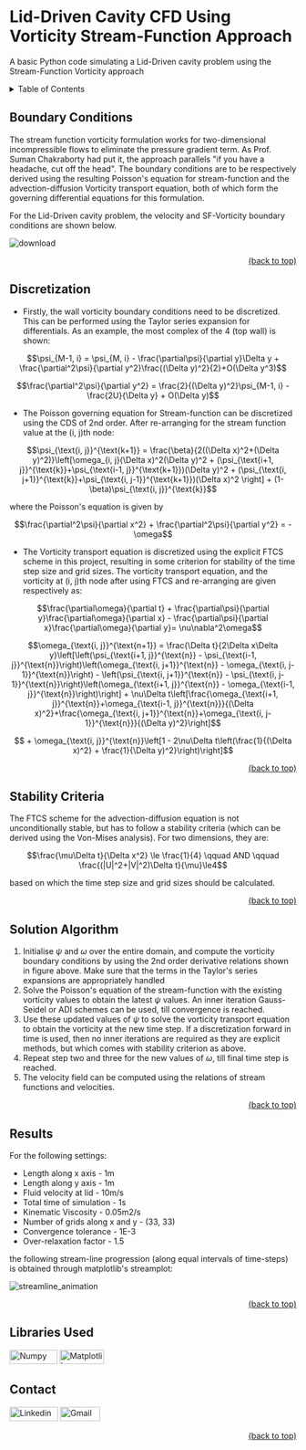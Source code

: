 # Lid-Driven Cavity CFD Using Vorticity Stream-Function Approach

A basic Python code simulating a Lid-Driven cavity problem using the Stream-Function Vorticity approach

<details>
<summary>Table of Contents</summary>

1. [Boundary Conditions](#boundary-conditions)
2. [Discretization](#discretization)
3. [Stability Criteria](#stability-criteria)
4. [Solution Algorithm](#solution-algorithm)
5. [Results](#results)
6. [Libraries Used](#libraries-used)
7. [Contact](#contact)
</details>

## Boundary Conditions

The stream function vorticity formulation works for two-dimensional incompressible flows to eliminate the pressure gradient term. As Prof. Suman Chakraborty had put it, the approach parallels "if you have a headache, cut off the head". The boundary conditions are to be respectively derived using the resulting Poisson's equation for stream-function and the advection-diffusion Vorticity transport equation, both of which form the governing differential equations for this formulation.

For the Lid-Driven cavity problem, the velocity and SF-Vorticity boundary conditions are shown below.

![download](https://github.com/vahadruya/Lid_driven_cavity_CFD_using_Vorticity_SF_approach/assets/115869753/3157e69b-d66e-4599-b757-974b5bb0454a)


<div align = "right">    
  <a href="#lid-driven-cavity-cfd-using-vorticity-stream-function-approach">(back to top)</a>
</div>

## Discretization

- Firstly, the wall vorticity boundary conditions need to be discretized. This can be performed using the Taylor series expansion for differentials. As an example, the most complex of the 4 (top wall) is shown:

$$\psi_{M-1, i} = \psi_{M, i} - \frac{\partial\psi}{\partial y}\Delta y + \frac{\partial^2\psi}{\partial y^2}\frac{(\Delta y)^2}{2}+O(\Delta y^3)$$

$$\frac{\partial^2\psi}{\partial y^2} = \frac{2}{(\Delta y)^2}\psi_{M-1, i} - \frac{2U}{\Delta y} + O(\Delta y)$$

- The Poisson governing equation for Stream-function can be discretized using the CDS of 2nd order. After re-arranging for the stream function value at the (i, j)th node:

$$\psi_{\text{i, j}}^{\text{k+1}} = \frac{\beta}{2((\Delta x)^2+(\Delta y)^2)}\left[\omega_{i, j}(\Delta x)^2(\Delta y)^2 + (\psi_{\text{i+1, j}}^{\text{k}}+\psi_{\text{i-1, j}}^{\text{k+1}})(\Delta y)^2 + (\psi_{\text{i, j+1}}^{\text{k}}+\psi_{\text{i, j-1}}^{\text{k+1}})(\Delta x)^2 \right] + (1-\beta)\psi_{\text{i, j}}^{\text{k}}$$

where the Poisson's equation is given by

$$\frac{\partial^2\psi}{\partial x^2} + \frac{\partial^2\psi}{\partial y^2} = -\omega$$

- The Vorticity transport equation is discretized using the explicit FTCS scheme in this project, resulting in some criterion for stability of the time step size and grid sizes. The vorticity transport equation, and the vorticity at (i, j)th node after using FTCS and re-arranging are given respectively as:

$$\frac{\partial\omega}{\partial t} + \frac{\partial\psi}{\partial y}\frac{\partial\omega}{\partial x} - \frac{\partial\psi}{\partial x}\frac{\partial\omega}{\partial y}= \nu\nabla^2\omega$$

$$\omega_{\text{i, j}}^{\text{n+1}} = \frac{\Delta t}{2\Delta x\Delta y}\left[\left(\psi_{\text{i+1, j}}^{\text{n}} - \psi_{\text{i-1, j}}^{\text{n}}\right)\left(\omega_{\text{i, j+1}}^{\text{n}} - \omega_{\text{i, j-1}}^{\text{n}}\right) - \left(\psi_{\text{i, j+1}}^{\text{n}} - \psi_{\text{i, j-1}}^{\text{n}}\right)\left(\omega_{\text{i+1, j}}^{\text{n}} - \omega_{\text{i-1, j}}^{\text{n}}\right)\right] + \nu\Delta t\left[\frac{\omega_{\text{i+1, j}}^{\text{n}}+\omega_{\text{i-1, j}}^{\text{n}}}{(\Delta x)^2}+\frac{\omega_{\text{i, j+1}}^{\text{n}}+\omega_{\text{i, j-1}}^{\text{n}}}{(\Delta y)^2}\right]$$

$$ + \omega_{\text{i, j}}^{\text{n}}\left[1 - 2\nu\Delta t\left(\frac{1}{(\Delta x)^2} + \frac{1}{\Delta y)^2}\right)\right]$$

<div align = "right">    
  <a href="#lid-driven-cavity-cfd-using-vorticity-stream-function-approach">(back to top)</a>
</div>

## Stability Criteria

The FTCS scheme for the advection-diffusion equation is not unconditionally stable, but has to follow a stability criteria (which can be derived using the Von-Mises analysis). For two dimensions, they are:

$$\frac{\mu\Delta t}{\Delta x^2} \le \frac{1}{4} \qquad AND \qquad \frac{(|U|^2+|V|^2)\Delta t}{\mu}\le4$$

based on which the time step size and grid sizes should be calculated.

<div align = "right">    
  <a href="#lid-driven-cavity-cfd-using-vorticity-stream-function-approach">(back to top)</a>
</div>

## Solution Algorithm

1. Initialise $\psi$ and $\omega$ over the entire domain, and compute the vorticity boundary conditions by using the 2nd order derivative relations shown in figure above. Make sure that the terms in the Taylor's series expansions are appropriately handled
2. Solve the Poisson's equation of the stream-function with the existing vorticity values to obtain the latest $\psi$ values. An inner iteration Gauss-Seidel or ADI schemes can be used, till convergence is reached.
3. Use these updated values of $\psi$ to solve the vorticity transport equation to obtain the vorticity at the new time step. If a discretization forward in time is used, then no inner iterations are required as they are explicit methods, but which comes with stability criterion as above.
4. Repeat step two and three for the new values of $\omega$, till final time step is reached.
5. The velocity field can be computed using the relations of stream functions and velocities.

<div align = "right">    
  <a href="#lid-driven-cavity-cfd-using-vorticity-stream-function-approach">(back to top)</a>
</div>

## Results

For the following settings:
- Length along x axis - 1m
- Length along y axis - 1m
- Fluid velocity at lid - 10m/s
- Total time of simulation - 1s
- Kinematic Viscosity - 0.05m2/s
- Number of grids along x and y - (33, 33)
- Convergence tolerance - 1E-3
- Over-relaxation factor - 1.5

the following stream-line progression (along equal intervals of time-steps) is obtained through matplotlib's streamplot:

![streamline_animation](https://github.com/vahadruya/Lid_driven_cavity_CFD_using_Vorticity_SF_approach/assets/115869753/77f7ab1d-c4f3-49f2-9c4b-03e137ac9f4b)

<div align = "right">    
  <a href="#lid-driven-cavity-cfd-using-vorticity-stream-function-approach">(back to top)</a>
</div>

## Libraries Used

<a href="https://numpy.org/" target="_blank"><img src="https://img.shields.io/badge/NumPy-4d77cf?style=flat-square&logo=Numpy&logoColor=white&link=https://numpy.org/" alt="Numpy" width="84" height="25"></a>
<a href="https://matplotlib.org/" target="_blank"><img src="https://img.shields.io/badge/Matplotlib-afc6d3?style=flat-square&logo=matplotlib&logoColor=white&link=https://matplotlib.org/" alt="Matplotlib" width="78" height="25"></a>
</div>

## Contact

<a href="https://www.linkedin.com/in/aditya-a-p-507b1b239/" target="_blank"><img src="https://img.shields.io/badge/Linkedin-0078b7?style=flat-square&logo=linkedin&logoColor=white&link=https://www.linkedin.com/" alt="Linkedin" width="85" height="25"></a>
<a href="mailto:apaditya96@gmail.com" target="_blank"><img src="https://img.shields.io/badge/Gmail-red?style=flat-square&logo=Gmail&logoColor=white" alt="Gmail" width="70" height="25"></a>
  
<div align = "right">    
  <a href="#lid-driven-cavity-cfd-using-vorticity-stream-function-approach">(back to top)</a>
</div>


